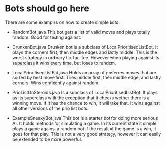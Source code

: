 # Bots should go here
There are some examples on how to create simple bots:
 - RandomBot.java
   This bot gets a list of valid moves and plays totally random. Good for testing against.
   
 - DrunkenBot.java
   Drunken bot is a subclass of LocalPrioritisedListBot. 
   It plays the corners first, then middle edges and lastly middle. This is the worst strategy in ordinary tic-tac-toe.
   However when playing against its superclass it wins every time, but loses to random.
   
 - LocalPrioritisedListBot.java
   Holds an array of preferres moves that are sorted by best move first. Tries middle first, then middle edge, and lastly corners. Wins confidently against random.
   
 - PrioListOnSteroids.java
   Is a subclass of LocalPrioritisedListBot.
   It plays as its superclass with the exception that it checks wether there is a winning move. If it has the chance to win, it will take that. It wins against all other
   versions of the prio list bots.
   
 - ExampleSneakyBot.java
   This bot is a starter bot for doing more serious AI.
   It holds methods for simulating a game.
   In its current state it simple plays a game against a random bot if the result of the game is a win, it goes for that play. This is not a very good strategy, however
   it can easily be extended to be more powerful.
